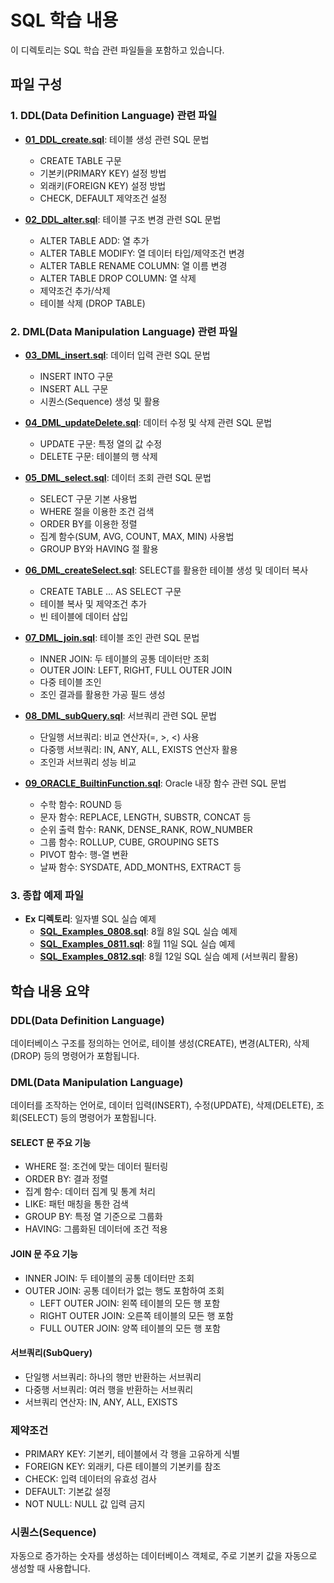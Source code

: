 # SQL 학습 내용

이 디렉토리는 SQL 학습 관련 파일들을 포함하고 있습니다.

## 파일 구성

### 1. DDL(Data Definition Language) 관련 파일

- **[01_DDL_create.sql](./01_DDL_create.sql)**: 테이블 생성 관련 SQL 문법

  - CREATE TABLE 구문
  - 기본키(PRIMARY KEY) 설정 방법
  - 외래키(FOREIGN KEY) 설정 방법
  - CHECK, DEFAULT 제약조건 설정

- **[02_DDL_alter.sql](./02_DDL_alter.sql)**: 테이블 구조 변경 관련 SQL 문법

  - ALTER TABLE ADD: 열 추가
  - ALTER TABLE MODIFY: 열 데이터 타입/제약조건 변경
  - ALTER TABLE RENAME COLUMN: 열 이름 변경
  - ALTER TABLE DROP COLUMN: 열 삭제
  - 제약조건 추가/삭제
  - 테이블 삭제 (DROP TABLE)

### 2. DML(Data Manipulation Language) 관련 파일

- **[03_DML_insert.sql](./03_DML_insert.sql)**: 데이터 입력 관련 SQL 문법

  - INSERT INTO 구문
  - INSERT ALL 구문
  - 시퀀스(Sequence) 생성 및 활용

- **[04_DML_updateDelete.sql](./04_DML_updateDelete.sql)**: 데이터 수정 및 삭제 관련 SQL 문법

  - UPDATE 구문: 특정 열의 값 수정
  - DELETE 구문: 테이블의 행 삭제

- **[05_DML_select.sql](./05_DML_select.sql)**: 데이터 조회 관련 SQL 문법

  - SELECT 구문 기본 사용법
  - WHERE 절을 이용한 조건 검색
  - ORDER BY를 이용한 정렬
  - 집계 함수(SUM, AVG, COUNT, MAX, MIN) 사용법
  - GROUP BY와 HAVING 절 활용

- **[06_DML_createSelect.sql](./06_DML_createSelect.sql)**: SELECT를 활용한 테이블 생성 및 데이터 복사

  - CREATE TABLE ... AS SELECT 구문
  - 테이블 복사 및 제약조건 추가
  - 빈 테이블에 데이터 삽입

- **[07_DML_join.sql](./07_DML_join.sql)**: 테이블 조인 관련 SQL 문법

  - INNER JOIN: 두 테이블의 공통 데이터만 조회
  - OUTER JOIN: LEFT, RIGHT, FULL OUTER JOIN
  - 다중 테이블 조인
  - 조인 결과를 활용한 가공 필드 생성

- **[08_DML_subQuery.sql](./08_DML_subQuery.sql)**: 서브쿼리 관련 SQL 문법
  - 단일행 서브쿼리: 비교 연산자(=, >, <) 사용
  - 다중행 서브쿼리: IN, ANY, ALL, EXISTS 연산자 활용
  - 조인과 서브쿼리 성능 비교

- **[09_ORACLE_BuiltinFunction.sql](./09_ORACLE_BuiltinFunction.sql)**: Oracle 내장 함수 관련 SQL 문법
  - 수학 함수: ROUND 등
  - 문자 함수: REPLACE, LENGTH, SUBSTR, CONCAT 등
  - 순위 출력 함수: RANK, DENSE_RANK, ROW_NUMBER
  - 그룹 함수: ROLLUP, CUBE, GROUPING SETS
  - PIVOT 함수: 행-열 변환
  - 날짜 함수: SYSDATE, ADD_MONTHS, EXTRACT 등

### 3. 종합 예제 파일

- **Ex 디렉토리**: 일자별 SQL 실습 예제
  - **[SQL_Examples_0808.sql](./Ex/SQL_Examples_0808.sql)**: 8월 8일 SQL 실습 예제
  - **[SQL_Examples_0811.sql](./Ex/SQL_Examples_0811.sql)**: 8월 11일 SQL 실습 예제
  - **[SQL_Examples_0812.sql](./Ex/SQL_Examples_0812.sql)**: 8월 12일 SQL 실습 예제 (서브쿼리 활용)

## 학습 내용 요약

### DDL(Data Definition Language)

데이터베이스 구조를 정의하는 언어로, 테이블 생성(CREATE), 변경(ALTER), 삭제(DROP) 등의 명령어가 포함됩니다.

### DML(Data Manipulation Language)

데이터를 조작하는 언어로, 데이터 입력(INSERT), 수정(UPDATE), 삭제(DELETE), 조회(SELECT) 등의 명령어가 포함됩니다.

#### SELECT 문 주요 기능

- WHERE 절: 조건에 맞는 데이터 필터링
- ORDER BY: 결과 정렬
- 집계 함수: 데이터 집계 및 통계 처리
- LIKE: 패턴 매칭을 통한 검색
- GROUP BY: 특정 열 기준으로 그룹화
- HAVING: 그룹화된 데이터에 조건 적용

#### JOIN 문 주요 기능

- INNER JOIN: 두 테이블의 공통 데이터만 조회
- OUTER JOIN: 공통 데이터가 없는 행도 포함하여 조회
  - LEFT OUTER JOIN: 왼쪽 테이블의 모든 행 포함
  - RIGHT OUTER JOIN: 오른쪽 테이블의 모든 행 포함
  - FULL OUTER JOIN: 양쪽 테이블의 모든 행 포함

#### 서브쿼리(SubQuery)

- 단일행 서브쿼리: 하나의 행만 반환하는 서브쿼리
- 다중행 서브쿼리: 여러 행을 반환하는 서브쿼리
- 서브쿼리 연산자: IN, ANY, ALL, EXISTS

### 제약조건

- PRIMARY KEY: 기본키, 테이블에서 각 행을 고유하게 식별
- FOREIGN KEY: 외래키, 다른 테이블의 기본키를 참조
- CHECK: 입력 데이터의 유효성 검사
- DEFAULT: 기본값 설정
- NOT NULL: NULL 값 입력 금지

### 시퀀스(Sequence)

자동으로 증가하는 숫자를 생성하는 데이터베이스 객체로, 주로 기본키 값을 자동으로 생성할 때 사용합니다.
